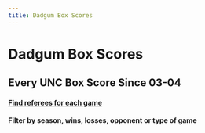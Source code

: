 ```yaml
---
title: Dadgum Box Scores
---
```


# Dadgum Box Scores 

## Every UNC Box Score Since 03-04

#### [Find referees for each game](/officials/)

#### Filter by season, wins, losses, opponent or type of game




